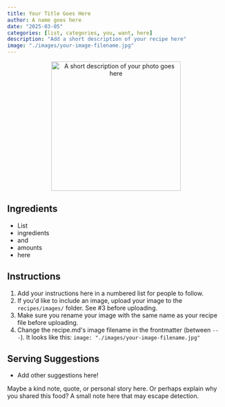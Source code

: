 ```yaml
---
title: Your Title Goes Here
author: A name goes here
date: "2025-03-05"
categories: [list, categories, you, want, here]
description: "Add a short description of your recipe here"
image: "./images/your-image-filename.jpg"
---
```


<!-- Replace the img src file path below with the same path you used in the YAML above -->
<p align="center">
  <img src="./images/your-image-filename.jpg" alt="A short description of your photo goes here" width="300"/>
</p>

## Ingredients

- List
- ingredients
- and
- amounts
- here

## Instructions

1. Add your instructions here in a numbered list for people to follow.
2. If you'd like to include an image, upload your image to the `recipes/images/` folder. See #3 before uploading.
3. Make sure you rename your image with the same name as your recipe file before uploading.
4. Change the recipe.md's image filename in the frontmatter (between `---`). It looks like this: `image: "./images/your-image-filename.jpg"`

## Serving Suggestions
- Add other suggestions here!

Maybe a kind note, quote, or personal story here. Or perhaps explain why you shared this food? A small note here that may escape detection.
